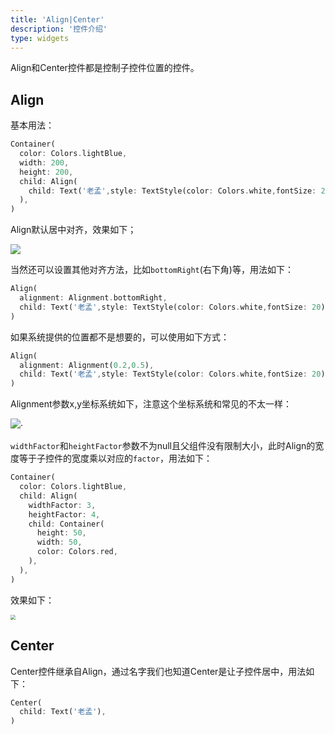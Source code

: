 ```yaml
---
title: 'Align|Center'
description: '控件介绍'
type: widgets
---
```




Align和Center控件都是控制子控件位置的控件。



## Align

基本用法：

```dart
Container(
  color: Colors.lightBlue,
  width: 200,
  height: 200,
  child: Align(
    child: Text('老孟',style: TextStyle(color: Colors.white,fontSize: 20),),
  ),
)
```

Align默认居中对齐，效果如下；

![](https://img-blog.csdnimg.cn/2020032414295572.png?x-oss-process=image/watermark,type_ZmFuZ3poZW5naGVpdGk,shadow_10,text_aHR0cHM6Ly9ibG9nLmNzZG4ubmV0L21lbmdrczE5ODc=,size_16,color_FFFFFF,t_70)

当然还可以设置其他对齐方法，比如`bottomRight`(右下角)等，用法如下：

```dart
Align(
  alignment: Alignment.bottomRight,
  child: Text('老孟',style: TextStyle(color: Colors.white,fontSize: 20),),
)
```

如果系统提供的位置都不是想要的，可以使用如下方式：

```dart
Align(
  alignment: Alignment(0.2,0.5),
  child: Text('老孟',style: TextStyle(color: Colors.white,fontSize: 20),),
)
```

Alignment参数x,y坐标系统如下，注意这个坐标系统和常见的不太一样：

![](https://img-blog.csdnimg.cn/20200324143032497.png?x-oss-process=image/watermark,type_ZmFuZ3poZW5naGVpdGk,shadow_10,text_aHR0cHM6Ly9ibG9nLmNzZG4ubmV0L21lbmdrczE5ODc=,size_16,color_FFFFFF,t_70)·

`widthFactor`和`heightFactor`参数不为null且父组件没有限制大小，此时Align的宽度等于子控件的宽度乘以对应的`factor`，用法如下：

```dart
Container(
  color: Colors.lightBlue,
  child: Align(
    widthFactor: 3,
    heightFactor: 4,
    child: Container(
      height: 50,
      width: 50,
      color: Colors.red,
    ),
  ),
)
```

效果如下：

<img src="https://img-blog.csdnimg.cn/20200324143105408.png?x-oss-process=image/watermark,type_ZmFuZ3poZW5naGVpdGk,shadow_10,text_aHR0cHM6Ly9ibG9nLmNzZG4ubmV0L21lbmdrczE5ODc=,size_16,color_FFFFFF,t_70" style="zoom:50%;" />



## Center

Center控件继承自Align，通过名字我们也知道Center是让子控件居中，用法如下：

```dart
Center(
  child: Text('老孟'),
)
```

